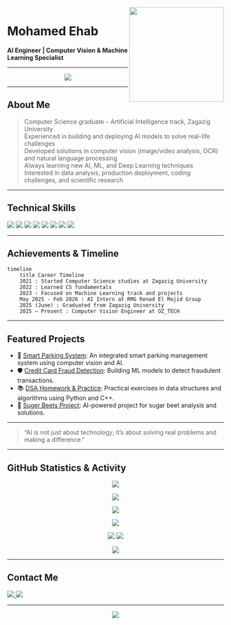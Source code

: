 <img width="220" align="right" src="https://c.tenor.com/_DOBjnGspYAAAAAM/code-coding.gif">

# Mohamed Ehab

**AI Engineer | Computer Vision & Machine Learning Specialist**

---

<!-- Banner Divider -->
<p align="center">
  <img src="https://capsule-render.vercel.app/api?type=waving&color=gradient&height=100&section=header&text=Welcome%20to%20My%20Profile&fontSize=40&fontAlignY=40" />
</p>

---

## About Me

> Computer Science graduate – Artificial Intelligence track, Zagazig University  
> Experienced in building and deploying AI models to solve real-life challenges  
> Developed solutions in computer vision (image/video analysis, OCR) and natural language processing  
> Always learning new AI, ML, and Deep Learning techniques  
> Interested in data analysis, production deployment, coding challenges, and scientific research

---

<!-- Badges for Skills -->
## Technical Skills

<p>
  <img src="https://img.shields.io/badge/Python-3776AB?style=for-the-badge&logo=python&logoColor=white"/>
  <img src="https://img.shields.io/badge/C++-00599C?style=for-the-badge&logo=cplusplus&logoColor=white"/>
  <img src="https://img.shields.io/badge/TensorFlow-FF6F00?style=for-the-badge&logo=tensorflow&logoColor=white"/>
  <img src="https://img.shields.io/badge/PyTorch-EE4C2C?style=for-the-badge&logo=pytorch&logoColor=white"/>
  <img src="https://img.shields.io/badge/Scikit--Learn-F7931E?style=for-the-badge&logo=scikit-learn&logoColor=white"/>
  <img src="https://img.shields.io/badge/Data%20Analysis-00AEFF?style=for-the-badge"/>
  <img src="https://img.shields.io/badge/Deep%20Learning-6E44FF?style=for-the-badge"/>
  <img src="https://img.shields.io/badge/Computer%20Vision-FFB300?style=for-the-badge"/>
</p>

---

## Achievements & Timeline

```mermaid
timeline
    title Career Timeline
    2021 : Started Computer Science studies at Zagazig University
    2022 : Learned CS fundamentals
    2023 : Focused on Machine Learning track and projects
    May 2025 - Feb 2026 : AI Intern at RMG Renad El Majid Group
    2025 (June) : Graduated from Zagazig University
    2025 – Present : Computer Vision Engineer at OZ_TECH
```

---

## Featured Projects

- 🚗 [Smart Parking System](https://github.com/mohamed-ehab415/Smart_Parking): An integrated smart parking management system using computer vision and AI.
- 🛡️ [Credit Card Fraud Detection](https://github.com/mohamed-ehab415/Credit-Card-Fraud-Detection-): Building ML models to detect fraudulent transactions.
- 📚 [DSA Homework & Practice](https://github.com/mohamed-ehab415/DSA_HOMEWORK): Practical exercises in data structures and algorithms using Python and C++.
- 🌱 [Suger Beets Project](https://github.com/mohamed-ehab415/suger_beets): AI-powered project for sugar beet analysis and solutions.

---

> “AI is not just about technology; it’s about solving real problems and making a difference.”

---

## GitHub Statistics & Activity

<p align="center">
  <img src="https://github-readme-stats.vercel.app/api?username=mohamed-ehab415&show_icons=true&theme=radical&border_radius=20">
</p>
<p align="center">
  <img src="https://github-readme-streak-stats.herokuapp.com/?user=mohamed-ehab415&theme=radical&border_radius=20" />
</p>
<p align="center">
  <img src="https://github-readme-stats.vercel.app/api/top-langs/?username=mohamed-ehab415&layout=compact&theme=radical&border_radius=20">
</p>
<p align="center">
  <img src="https://github-profile-summary-cards.vercel.app/api/cards/profile-details?username=mohamed-ehab415&theme=radical" />
</p>
<p align="center">
  <img src="https://github-profile-summary-cards.vercel.app/api/cards/repos-per-language?username=mohamed-ehab415&theme=radical" />
  <img src="https://github-profile-summary-cards.vercel.app/api/cards/most-commit-language?username=mohamed-ehab415&theme=radical" />
</p>
<p align="center">
  <img src="https://github-readme-activity-graph.vercel.app/graph?username=mohamed-ehab415&theme=radical" />
</p>

---

## Contact Me

<p>
  <a href="mailto:ma0587580@gmail.com">
    <img src="https://img.shields.io/badge/Email-D14836?style=for-the-badge&logo=gmail&logoColor=white"/>
  </a>
  <a href="https://www.linkedin.com/in/mohamed-ehab">
    <img src="https://img.shields.io/badge/LinkedIn-0077B5?style=for-the-badge&logo=linkedin&logoColor=white"/>
  </a>
</p>

---

<p align="center">
  <img src="https://capsule-render.vercel.app/api?type=waving&color=gradient&height=40&section=footer"/>
</p> 
